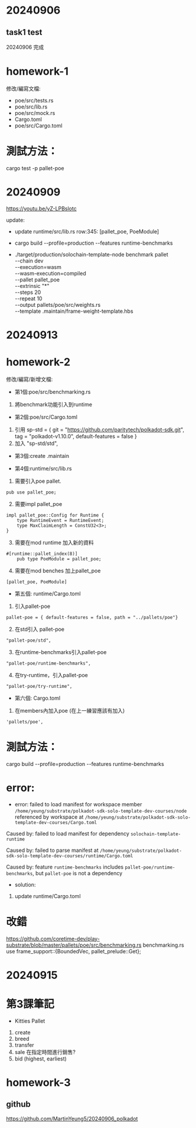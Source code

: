 # 20240906
## task1 test
20240906 完成
# homework-1
修改/編寫文檔:
* poe/src/tests.rs
* poe/src/lib.rs
* poe/src/mock.rs
* Cargo.toml
* poe/src/Cargo.toml

# 測試方法：
cargo test -p pallet-poe


# 20240909
https://youtu.be/yZ-LPBslotc

update:
* update runtime/src/lib.rs
row:345: [pallet_poe, PoeModule]

* cargo build --profile=production --features runtime-benchmarks
* ./target/production/solochain-template-node benchmark pallet \
--chain dev \
--execution=wasm \
--wasm-execution=compiled \
--pallet pallet_poe \
--extrinsic "*" \
--steps 20 \
--repeat 10 \
--output pallets/poe/src/weights.rs \
--template .maintain/frame-weight-template.hbs

# 20240913
# homework-2
修改/編寫/新增文檔:
* 第1個:poe/src/benchmarking.rs
1. 將benchmark功能引入到runtime

* 第2個:poe/src/Cargo.toml 
1. 引用 sp-std = { git = "https://github.com/paritytech/polkadot-sdk.git", tag = "polkadot-v1.10.0", default-features = false }
2. 加入 "sp-std/std",

* 第3個:create .maintain

* 第4個:runtime/src/lib.rs 
1. 需要引入poe pallet.
```
pub use pallet_poe;
```
2. 需要impl pallet_poe
```
impl pallet_poe::Config for Runtime {
	type RuntimeEvent = RuntimeEvent;
	type MaxClaimLength = ConstU32<3>;
}
```
3. 需要在mod runtime 加入新的資料
```
#[runtime::pallet_index(8)]
    pub type PoeModule = pallet_poe; 
```
4. 需要在mod benches 加上pallet_poe
```
[pallet_poe, PoeModule]
```

* 第五個: runtime/Cargo.toml 
1. 引入pallet-poe
```
pallet-poe = { default-features = false, path = "../pallets/poe"}
```
2. 在std引入 pallet-poe
```
"pallet-poe/std",
```
3. 在runtime-benchmarks引入pallet-poe
```
"pallet-poe/runtime-benchmarks",
```
4. 在try-runtime，引入pallet-poe
```
"pallet-poe/try-runtime",
```

* 第六個: Cargo.toml
1. 在members內加入poe (在上一練習應該有加入)
```
'pallets/poe',
```

# 測試方法：
cargo build --profile=production --features runtime-benchmarks

# error:
* error: failed to load manifest for workspace member `/home/yeung/substrate/polkadot-sdk-solo-template-dev-courses/node`
referenced by workspace at `/home/yeung/substrate/polkadot-sdk-solo-template-dev-courses/Cargo.toml`

Caused by:
  failed to load manifest for dependency `solochain-template-runtime`

Caused by:
  failed to parse manifest at `/home/yeung/substrate/polkadot-sdk-solo-template-dev-courses/runtime/Cargo.toml`

Caused by:
  feature `runtime-benchmarks` includes `pallet-poe/runtime-benchmarks`, but `pallet-poe` is not a dependency

* solution:
1. update runtime/Cargo.toml

# 改錯
https://github.com/coretime-dev/play-substrate/blob/master/pallets/poe/src/benchmarking.rs
benchmarking.rs
use frame_support::{BoundedVec, pallet_prelude::Get};

# 20240915
# 第3課筆記
* Kitties Pallet
1. create
2. breed
3. transfer
4. sale
在指定時間進行銷售?
5. bid (highest, earliest)

# homework-3

## github
https://github.com/MartinYeung5/20240906_polkadot